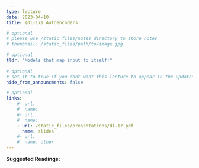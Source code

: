```yaml
---
type: lecture
date: 2023-04-10
title: (dl-17) Autoencoders

# optional
# please use /static_files/notes directory to store notes
# thumbnail: /static_files/path/to/image.jpg 

# optional
tldr: "Models that map input to itself!"
  
# optional
# set it to true if you dont want this lecture to appear in the updates section
hide_from_announcments: false

# optional
links: 
    #- url: 
    #  name: 
    #- url: 
    #  name: 
    - url: /static_files/presentations/dl-17.pdf
      name: slides
    #- url: 
    #  name: other
---
```

**Suggested Readings:**
